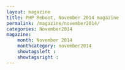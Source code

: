 ```yaml
---
layout: magazine
title: PHP Reboot, November 2014 magazine
permalink: /magazine/november2014/
categories: November2014
magazine:
    month: November 2014
    monthcategory: november2014
    showtagsleft :
    showtagsright :
---
```

